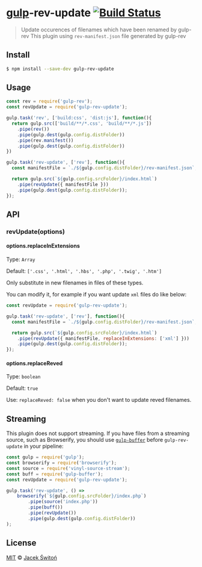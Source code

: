 [gulp](https://github.com/wearefractal/gulp)-rev-update [![Build Status](https://travis-ci.org/jswiton/gulp-rev-update.svg?branch=master)](https://travis-ci.org/jswiton/gulp-rev-update)
================
> Update occurences of filenames which have been renamed by gulp-rev
> This plugin using `rev-manifest.json` file generated by gulp-rev

## Install
```bash
$ npm install --save-dev gulp-rev-update
```

## Usage
```js
const rev = require('gulp-rev');
const revUpdate = require('gulp-rev-update');

gulp.task('rev', ['build:css', 'dist:js'], function(){
  return gulp.src(['build/**/*.css', 'build/**/*.js'])
    .pipe(rev())
    .pipe(gulp.dest(gulp.config.distFolder))
    .pipe(rev.manifest())
    .pipe(gulp.dest(gulp.config.distFolder))
})

gulp.task('rev-update', ['rev'], function(){
  const manifestFile = `./${gulp.config.distFolder}/rev-manifest.json`;

  return gulp.src(`${gulp.config.srcFolder}/index.html`)
    .pipe(revUpdate({ manifestFile }))
    .pipe(gulp.dest(gulp.config.distFolder));
});
```

## API

### revUpdate(options)

#### options.replaceInExtensions
Type: `Array`

Default: `['.css', '.html', '.hbs', '.php', '.twig', '.htm']`

Only substitute in new filenames in files of these types.

You can modify it, for example if you want update `xml` files do like below:
```js
const revUpdate = require('gulp-rev-update');

gulp.task('rev-update', ['rev'], function(){
  const manifestFile = `./${gulp.config.distFolder}/rev-manifest.json`;

  return gulp.src(`${gulp.config.srcFolder}/index.html`)
    .pipe(revUpdate({ manifestFile, replaceInExtensions: ['xml'] }))
    .pipe(gulp.dest(gulp.config.distFolder));
});
```

#### options.replaceReved
Type: `boolean`

Default: `true`

Use: `replaceReved: false` when you don't want to update reved filenames.


## Streaming

This plugin does not support streaming. If you have files from a streaming source, such as Browserify, you should use [`gulp-buffer`](https://github.com/jeromew/gulp-buffer) before `gulp-rev-update` in your pipeline:

```js
const gulp = require('gulp');
const browserify = require('browserify');
const source = require('vinyl-source-stream');
const buff = require('gulp-buffer');
const revUpdate = require('gulp-rev-update');

gulp.task('rev-update', () =>
	browserify(`${gulp.config.srcFolder}/index.php`)
		.pipe(source('index.php'))
		.pipe(buff())
		.pipe(revUpdate())
		.pipe(gulp.dest(gulp.config.distFolder))
);
```

## License
[MIT](http://opensource.org/licenses/MIT) © [Jacek Świtoń](http://etiam.hekko.pl)
